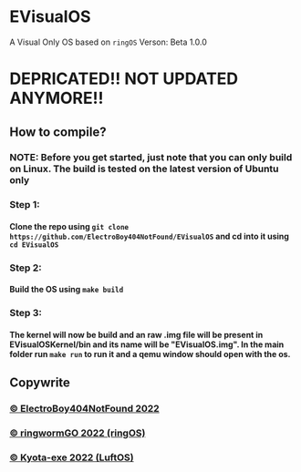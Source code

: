 # EVisualOS
A Visual Only OS based on ``ringOS``
Verson: Beta 1.0.0

# DEPRICATED!! NOT UPDATED ANYMORE!!

## How to compile?

### NOTE: Before you get started, just note that you can only build on Linux. The build is tested on the latest version of Ubuntu only

### Step 1:
#### Clone the repo using ``git clone https://github.com/ElectroBoy404NotFound/EVisualOS`` and cd into it using ``cd EVisualOS``
### Step 2:
#### Build the OS using ``make build``
### Step 3:
#### The kernel will now be build and an raw .img file will be present in EVisualOSKernel/bin and its name will be "EVisualOS.img". In the main folder run ``make run`` to run it and a qemu window should open with the os.

## Copywrite
### <a href="https://github.com/ElectroBoy404NotFound/EVisualOS"> © ElectroBoy404NotFound 2022 <a>
### <a href="https://github.com/ringwormGO-organization/ringOS"> © ringwormGO 2022 (ringOS) </a>
### <a href="https://github.com/Kyota-exe/LuftOS"> © Kyota-exe 2022 (LuftOS) </a>
